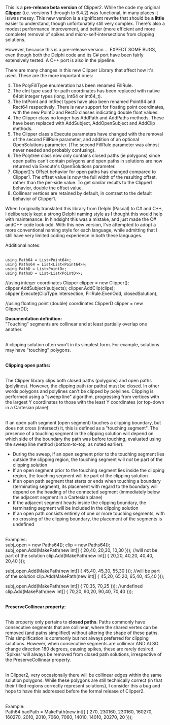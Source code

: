 This is a <b>pre-release beta version</b> of Clipper2. While the code my original <a href="https://sourceforge.net/projects/polyclipping/"><b>Clipper</b></a> (i.e. versions 1 through to 6.4.2) was functional, in many places it is/was messy. This new version is a significant rewrite that should be <b>a little</b> easier to understand, though unfortunately still very complex. There's also a modest performance improvement, and better (more efficient and more complete) removal of spikes and micro-self-intersections from clipping solutions.

However, because this is a pre-release version ... EXPECT SOME BUGS, even though both the Delphi code and its C# port have been fairly extensively tested. A C++ port is also in the pipeline.<br>

There are many changes in this new Clipper Library that affect how it's used. These are the more important ones:
1. The PolyFillType enumeration has been renamed FillRule.
2. The cInt type used for path coordinates has been replaced with native 64bit integer types (long, Int64 or int64_t).
3. The IntPoint and IntRect types have also been renamed Point64 and Rect64 respectively. There is new support for floating point coordinates, with the new PointD and RectD classes indicating double float values.
4. The Clipper class no longer has AddPath and AddPaths methods. These have been replaced with AddSubject, AddOpenSubject and AddClip methods.
5. The Clipper class's Execute parameters have changed with the removal of the second FillRule parameter, and addition of an optional OpenSolutions parameter. (The second FillRule parameter was almost never needed and probably confusing).
6. The Polytree class now only contains closed paths (ie polygons) since open paths can't contain polygons and open paths in solutions are now returned via Execute's OpenSolutions parameter.
7. Clipper2's Offset behavior for open paths has changed compared to Clipper1. The offset value is now the full width of the resulting offset, rather than the per-side value. To get similar results to the Clipper1 behavior, double the offset value.
8. Collinear vertices are retained by default, in contrast to the default behavior of Clipper1.
 
When I originally translated this library from Delphi (Pascal) to C# and C++, I deliberately kept a strong Delphi naming style as I thought this would help with maintenance. In hindsight this was a mistake, and just made the C# andC++ code look odd. With this new version, I've attempted to adopt a more conventional naming style for each language, while admitting that I still have very limited coding experience in both these languages. 


Additional notes:<br><br>

	using Path64 = List<Point64>;
	using Paths64 = List<List<Point64>>;
	using PathD = List<PointD>;
	using PathsD = List<List<PointD>>;

  //using integer coordinates
	Clipper clipper = new Clipper(); 
	clipper.AddSubject(subjects);
	clipper.AddClip(clips);
	clipper.Execute(ClipType.Intersection, FillRule.EvenOdd, closedSolution);

  //using floating point (double) coordinates
  ClipperD clipper = new ClipperD(); 
  

<b>Documentation definition:</b><br>
"Touching" segments are collinear and at least partially overlap one another.<br><br>

A clipping solution often won't in its simplest form. For example, solutions may have "touching" polygons.<br><br>

<b>Clipping open paths:</b><br><br>

The Clipper library clips both closed paths (polygons) and open paths (polylines). However, the clipping path (or paths) must be closed. In other words polygons and polylines can't be clipped by polylines. Clipping is performed using a "sweep line" algorithm, progressing from vertices with the largest Y coordinates to those with the least Y coordinates (or top-down in a Cartesian plane).<br><br>

If an open path segment (open segment) touches a clipping boundary, but does not cross (intersect) it, this is defined as a "touching segment". The presence of a touching segment in the clipping solution will depend on which side of the boundary the path was before touching, evaluated using the sweep line method (bottom-to-top, as noted earlier):
<ul>
<li>During the sweep, if an open segment prior to the touching segment lies outside the clipping region, the touching segment will <i>not</i> be part of the clipping solution</li>
<li>If an open segment prior to the touching segment lies inside the clipping region, the touching segment will be part of the clipping solution</li>
<li>If an open path segment that starts or ends when touching a boundary (terminating segment), its placement with regard to the boundary will depend on the heading of the connected segment (immediately below the adjacent segment in a Cartesian plane)</li>
<li>If the adjacent segment heads inside the clipping boundary, the terminating segment will be included in the clipping solution</li>
<li>If an open path consists entirely of one or more touching segments, with no crossing of the clipping boundary, the placement of the segments is undefined</li>
</ul>

<br>
Examples:<br>
  subj_open = new Paths64();
  clip = new Paths64();
  subj_open.Add(MakePath(new int[] { 20,40, 20,30, 10,30 })); //will not be part of the solution
  clip.Add(MakePath(new int[] { 20,20, 40,20, 40,40, 20,40 }));

  subj_open.Add(MakePath(new int[] { 45,40, 45,30, 55,30 })); //will be part of the solution
  clip.Add(MakePath(new int[] { 45,20, 65,20, 65,40, 45,40 }));

  subj_open.Add(MakePath(new int[] { 70,35, 70,25 })); //undefined
  clip.Add(MakePath(new int[] { 70,20, 90,20, 90,40, 70,40 }));

<br>
<b>PreserveCollinear property:</b><br><br>

This property only pertains to <b>closed paths</b>. Paths commonly have consecutive segments that are collinear, where the shared vertex can be removed (and paths simplified) without altering the shape of these paths. This simplification is commonly but not always preferred for clipping solutions. However, when consecutive segments are collinear AND ALSO change direction 180 degrees, causing spikes, these are rarely desired. 'Spikes' will always be removed from closed path solutions, irrespective of the PreserveCollinear property.<br><br>

In Clipper2, very occasionally there will be collinear edges within the same solution polygons. While these polygons are still technically correct (in that their filled regions correctly represent solutions), I consider this a bug and hope to have this addressed before the formal release of Clipper2.<br><br>

Example:<br>
  Path64 badPath = MakePath(new int[] { 270, 230160, 230160, 160270, 160270, 2010, 2010, 7060, 7060, 14010, 14010, 20270, 20 })); 

